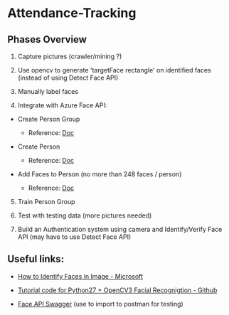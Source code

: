 # Attendance-Tracking

## Phases Overview

1. Capture pictures (crawler/mining ?)

2. Use opencv to generate 'targetFace rectangle' on identified faces (instead of using Detect Face API)

3. Manually label faces

4. Integrate with Azure Face API: 

  - Create Person Group
  
  	- Reference: [Doc](https://southeastasia.dev.cognitive.microsoft.com/docs/services/563879b61984550e40cbbe8d/operations/563879b61984550f30395244)
  
  - Create Person
  
  	- Reference: [Doc](https://southeastasia.dev.cognitive.microsoft.com/docs/services/563879b61984550e40cbbe8d/operations/563879b61984550f3039523c)
  
  - Add Faces to Person (no more than 248 faces / person)
  
  	- Reference: [Doc](https://southeastasia.dev.cognitive.microsoft.com/docs/services/563879b61984550e40cbbe8d/operations/563879b61984550f3039523b)

5. Train Person Group

6. Test with testing data (more pictures needed)

7. Build an Authentication system using camera and Identify/Verify Face API (may have to use Detect Face API)

## Useful links:

- [How to Identify Faces in Image - Microsoft](https://docs.microsoft.com/en-us/azure/cognitive-services/face/face-api-how-to-topics/howtoidentifyfacesinimage)

- [Tutorial code for Python27 + OpenCV3 Facial Recognigtion - Github](https://github.com/shantnu/Webcam-Face-Detect)

- [Face API Swagger](https://southeastasia.dev.cognitive.microsoft.com/docs/services/563879b61984550e40cbbe8d/export?DocumentFormat=Swagger&ApiName=Face%20API%20-%20V1.0) (use to import to postman for testing)

